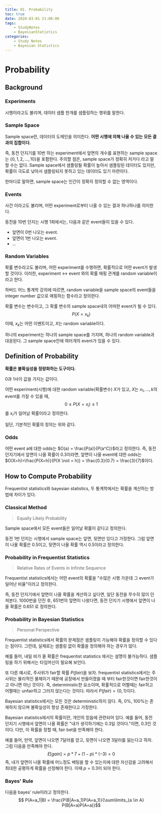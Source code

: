```yaml
---
title: 01. Probability
toc: true
date: 2020-03-01 21:08:00
tags:
	- StudyNotes
	- BayesianStatistics
categories:
	- Study Notes
	- Bayesian Statistics
---
```


# Probability



## Background



### Experiments

시행이라고도 불리며, 데이터 샘플 한개를 샘플링하는 행위를 말한다.



### Sample Space

Sample space란, 데이터의 도메인을 의미한다. **어떤 시행에 의해 나올 수 있는 모든 결과의 집합이다.**

즉, 동전 던지기를 10번 하는 experiment에서 앞면의 개수를 표현하는 sample space는 $\{0, 1, 2, ..., 10\}$을 포함한다. 주의할 점은, sample space가 정확히 저거다 라고 말할 수는 없다. Sample space에서 샘플링될 확률이 높아서 샘플링된 데이터도 있지만, 확률이 극도로 낮아서 샘플링되지 못하고 있는 데이터도 있기 마련이다.

한마디로 말하면, sample space는 인간이 정확히 정의할 수 없는 영역이다.



### Events

사건 이라고도 불리며, 어떤 experiment로부터 나올 수 있는 결과 하나하나를 의미한다.

동전을 10번 던지는 시행 1회에서는,  다음과 같은 event들이 있을 수 있다.

- 앞면이 0번 나오는 event.
- 앞면이 1번 나오는 event.
- ...



### Random Variables

확률 변수라고도 불리며, 어떤 experiment를 수행하면, 확률적으로 어떤 event가 발생할 것이다. 이러한, experiment <-> event 와의 확률 매핑 관계를 random variable이라고 한다.

하버드 어느 통계학 강의에 따르면, random variable을 sample space의 event들을 integer number 값으로 매핑하는 함수라고 정의한다.

확률 변수는 변수이고, 그 확률 변수의 sample space내의 어떠한 event가 될 수 있다.
$$
P(X=x_k)​
$$
이때, $x_k$는 어떤 이벤트이고, $X$는 random variable이다.



하나의 experiment는 하나의 sample space를 가지며, 하나의 random variable과 대응된다. 그 sample space안에 여러개의 event가 있을 수 있다.



## Definition of Probability



**확률은 불확실성을 정량화하는 도구이다.**

0과 1사이 값을 가지는 값이다.

어떤 experiment(시행)에 대한 random variable(확률변수) $X$가 있고, $X$는 $x_1,...,k$의 event를 가질 수 있을 때,
$$
0 \leq P(X=x_i) \leq 1
$$
를 $x_i$가 일어날 확률이라고 정의한다.



일단, 기본적인 확률의 정의는 위와 같다.



### Odds

어떤 event a에 대한 odds는 $O(a) = \frac{P(a)}{P(a^C)}$라고 정의한다. 즉, 동전던지기에서 앞면이 나올 확률이 0.3이라면, 앞면이 나올 event에 대한 odds는 $O(X=h)=\frac{P(X=h)}{P(X \not = h)} = \frac{0.3}{0.7} = \frac{3}{7}$이다.



## How to Compute Probability



Frequentist statistics와 bayesian statistics, 두 통계학에서는 확률을 계산하는 방법에 차이가 있다.



### Classical Method

> Equally Likely Probability

Sample space에서 모든 event들은 일어날 확률이 같다고 정의한다.

동전 1번 던지는 시행에서 sample space는 앞면, 뒷면만 있다고 가정한다. 그럼 앞면이 나올 확률은 0.5이고, 뒷면이 나올 확률 역시 0.5이라고 정의한다.



### Probability in Frequentist Statistics

> Relative Rates of Events in Infinite Sequence

Frequentist statistics에서는 어떤 event의 확률을 "수많은 시행 가운데 그 event가 일어난 비율"이라고 정의한다.

즉, 동전 던지기에서 앞면이 나올 확률을 계산하고 싶다면, 일단 동전을 무수히 많이 던져본다. 1000번을 던진 후, 651번의 앞면이 나왔다면, 동전 던지기 시행에서 앞면이 나올 확률은 0.651 로 정의한다.



### Probability in Bayesian Statistics

> Personal Perspective

Frequentist statistics에서 확률의 문제점은 샘플링이 가능해야 확률을 정의할 수 있다는 점이다. 그런데, 실제로는 샘플링 없이 확률을 정의해야 하는 경우가 많다.

예를 들어, 내일 비가 올 확률은 frequentist statistics 에서는 설명이 불가능하다. 샘플링을 하기 위해서는 타임머신이 필요해 보인다.

또 다른 예시로, 주사위가 fair할 확률 $P(fair)$을 보자. frequentist statistics에서는 주사위는 물리적인 물체이기 때문에 공장에서 만들어졌을 때 부터 fair한것이면 fair한것이고 아니면 아닌 것이다. 즉, deterministic한 요소이며, 확률적으로 어쩔때는 fair하고 어쩔때는 unfair하고 그러지 않는다는 것이다. 따라서 $P(fair) = \{0,1\}$이다.

Bayesian statistics에서는 모든 것은 deterministic하지 않다. 즉, 0%, 100%는 존재하지 않으며 불확실성이 항상 존재한다고 가정한다.

Bayesian statistics에서의 확률이란, 개인의 믿음에 관련되어 있다. 예를 들어, 동전 던지기 시행에서 앞면이 나올 확률은 "내가 생각하기에는 0.3일 것이다."이면, 0.3인 것이다. 다만, 이 확률을 정할 때, fair bet을 만족해야 한다.

예를 들어, 만약, 앞면이 나오면 7달러를 얻고, 뒷면이 나오면 3달러를 잃는다고 하자. 그럼 다음을 만족해야 한다.
$$
E[gain] = p*7 + (1-p) * (-3) = 0​
$$
즉, 내가 앞면이 나올 확률에 어느정도 베팅을 할 수 있는지에 대한 자신감을 고려해서 최대한 공평하게 확률을 선정해야 한다. 이때 $p=0.3$이 되야 한다.



### Bayes' Rule 

다음을 bayes' rule이라고 정의한다.
$$
P(A=a_1|B) = \frac{P(B|A=a_1)P(A=a_1)}{\sum\limits_{a \in A} P(B|A=a)P(A=a)}​
$$
